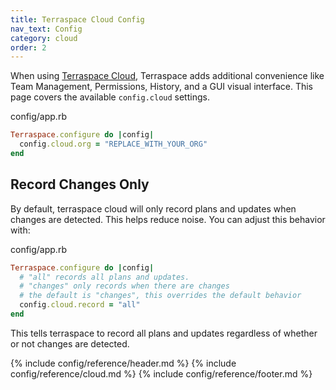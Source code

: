 ```yaml
---
title: Terraspace Cloud Config
nav_text: Config
category: cloud
order: 2
---
```


When using [Terraspace Cloud](https://app.terraspace.cloud/), Terraspace adds additional convenience like Team Management, Permissions, History, and a GUI visual interface. This page covers the available `config.cloud` settings.

config/app.rb

```ruby
Terraspace.configure do |config|
  config.cloud.org = "REPLACE_WITH_YOUR_ORG"
end
```

## Record Changes Only

By default, terraspace cloud will only record plans and updates when changes are detected. This helps reduce noise.  You can adjust this behavior with:

config/app.rb

```ruby
Terraspace.configure do |config|
  # "all" records all plans and updates.
  # "changes" only records when there are changes
  # the default is "changes", this overrides the default behavior
  config.cloud.record = "all"
end
```

This tells terraspace to record all plans and updates regardless of whether or not changes are detected.

{% include config/reference/header.md %}
{% include config/reference/cloud.md %}
{% include config/reference/footer.md %}
